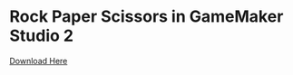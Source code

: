 # Rock Paper Scissors in GameMaker Studio 2

[Download Here](https://www.mediafire.com/file/o69dj00n4ujbecp/RockPaperScissorsGM.zip/file)
